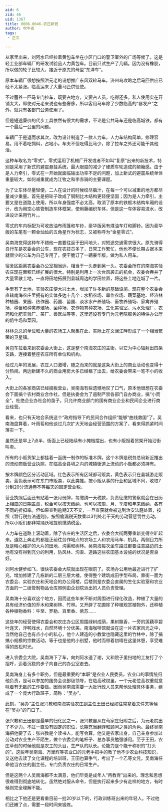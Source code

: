 ```yaml
---
aid: 6
zid: 46
uid: 1367
title: 0006.0046-农庄新貌
author: 吹牛者
tags: 
 - 正文

---
```




  从家里出来，刘阿水已经拉着黄包车坐在小区门口的警卫室外的广场等候了。这是轻工业部车辆厂的研发试验品人力黄包车。目前只试生产了几辆。因为没有橡胶，所以做的轮子比较大，接近于原先的母型“东洋车”。

  原本车辆厂很想按照洪元老的设想推广东风双轮马车。济州岛攻略之后马匹供应已经不太紧张。临高运来了大量马匹供役使。

  不过蓄养一匹马专门拉车，既要占地方，又要占人员，吃得还多。私人使用实在开销太大，即使对元老来说也有些奢侈，所以客用马车除了少数临高的“暴发户”之外，就只有各部门公务使用了。

  但是短途廉价的代步工具依然有很大的需求，不论是公共马车还是临高城铁，都有一个最后一公里的问题。

  车辆厂于是退而求其次，改为设计制造了一款人力车。人力车结构简单，修理容易。用不着吃饲料，占地小。车夫不但吃得比马少，除了拉车之外还可能干其他活。

  这种车取名为“零式”。零式运用了机械厂开发或者不如叫“复原”出来的新技术，特别是采用了新式的避震悬挂系统，最大限度的减少了硬质车轮造成的颠簸感。由于是人力牵引，零式在一开始就面临输出功率不足的问题，加上新式的避震系统单体重量较大，如何减重就成为江牧之和李赤骑的主要课题。

  为了让车体尽量轻便，二人在设计的时候绞尽脑汁，在每一个可以减重的地方都尽量减少重量。首先是把轮子改成了钢制比木结构更轻便坚固；因为是人力牵引，主要又是在道路上使用，所以车身强度不必太高，取消了原本的铁框木结构车厢的设计，改为用空心铁管制造车体框架，使用藤编织车体，但是这一车体容易进水，改进设计采用竹片。。

  零式的车内标配为可收放油布雨篷和车铃，豪华版另有煤油车灯和脚铃。因为豪华版的车尾有一颗金灿灿的五角星作为标志，又被称呼为“金星零式”。

  吴南海觉得这种车不错他一直要往返于田间地头，对短途交通需求很大。原先骑得自行车是农委会的公车，现在农技员多了，日常工作繁忙，他也不便长期占据本来就很少的公车为自己专用了，便干脆订了一辆豪华版，做为私人用车。

  宿舍区距离农委会办公室相当远，相当于一头走到另一头。农委会所在的南海实验农庄现在面积已经扩展的很大。特别是利用上一次台风袭击的机会，农委会吞并了大量零散土地，一直将田地拓展到县城周边的学田位置，将这些土地连城了一片。

  手里有了土地，实验农庄便大兴土木，增加了许多新的基础设施。现在整个农委会直辖南海农庄里拥有的实体多达十几个：水稻农场、旱作农场、蔬菜基地、经济林种植园、果园、热作园、药圃、苗圃、淡水水产养殖场、畜牧养殖场、家禽养殖场、种畜和种禽养殖场、菌种场、农作物育种农场、生化实验室、污水处理厂、农药和化肥实验厂、茶厂、兽医站等等，这里还设有专门为元老院服务的特供办公厅的奶牛场和菜园。

  林林总总的单位和大量的农场工人聚集在此，实际上在文澜江畔形成了一个相当繁荣的卫星镇。

  黄包车拉着来到农委会大街上，这是整个南海农庄的主街，以它为中心辐射出四条支路，连接着整座农庄所有单位和机构。

  经过几年的发展，农庄人口激增，随之而来的就是这条大街上的商业活动也变得十分热闹。两边新建不久的商业用房大多已经租了出去，给农委会带来一笔不小的收入。

  大街上的各家商店已经摘板营业，吴南海有些遗憾地叹了口气，原本他很想在农委会下面搞个农村商业合作社，但是执委会为了遏制严禁各部门自办商业，搞“小而全”，杜绝企业办社会的苗子。只允许商业部门的国有商业企业和民间企业进行商业经营。

  看来，也只有天地会系统这个“政府指导下的民间合作组织”能够“曲线救国”了。吴南海盘算着，叶雨茗和他谈过几次扩大天地会经营范围的方案了，看来得抓紧时间落实一下。

  虽然还是早上7点半，街面上已经陆续有小摊档摆出，也有小贩担着货架开始沿街叫卖。

  所有的小贩货架上都挂着一面统一制作的标准木牌。这个木牌是税务总局新近推出的流动商贩营业执照，在临高全县境之内的城镇街道上流动的小贩都必须持有。

  按木牌颜色区分活动区域。红色表示所有区域都可贩卖，黄色表示只在县城游走贩卖，蓝色表示可在东门市贩卖，以此类推。按小贩从事的行业和区域不同，收取7分到20分流通卷不等每天的固定营业税。

  营业执照后面还有贴着一张月份牌，每缴纳一天税款，负责征缴的警察就会在日历上相应的日期盖章，税金可以按天缴纳，也可以按周、月、季度和年来缴纳，各有不同的折扣率。但如果查到逾期3天不交，一旦查获就会被送到治安法庭处置，按照《暂行税务法通则》，按照偷漏税天数乘以3判处若干天的劳动营惩罚性劳动。所以小贩们都非常踊跃地提前缴纳税金。

  人力车在道路上滚动着，除了农庄的生活区之后，农委会大街两旁重新变得空旷起来。道路上奔走的都是正前往劳作地点的农场工人和农用马车、机具。两侧目力所及是精心维护的大片的田地、沟渠和树林。吴南海每次坐车路过都要注意路边的土地有没有得到充分的利用，防风林、沟渠、道路这些农田基本设施的状况是否良好。

  刘阿水健步如飞，很快农委会大院就出现在眼前了。农场办公用地最近进行了扩充，增加修建了几栋新的二层三层大楼。使得整个建筑成田字型布局，靠街一面为农委会、实验农庄和天地会的办公用楼，后楼则是农委会直属的生化实验室和农业方面的一二级管制物品仓库照例由企划院派出的人员负责管理。

  吴南海十分喜欢这个地方，因而这些年来不断对周围进行绿化改造，种植了大量的具有经济价值的乔木和果树林、竹林。又开辟了花圃除了种植观赏植物外，还种植各种植物香料：牛至、罗勒、百里香、紫苏……

  这些年的经营使得农委会和农庄办公区周围绿树成荫，果树飘香，一旁的莲藕亭碧叶连天，浮鸭戏水，自然环境十分优美。南海咖啡馆就设在这一片农家风光之中，当然他自己也有点小小的私心，他个人建造的小教堂也隐藏这里的竹林中，除了搞搞小规模的宗教活动，等于也是他的小别墅，他时而带着初晴在这里休憩，享受难得的放松时光。

  进入农委会大院，吴南海下了车，向刘阿水道了谢，又和院子里扫地的工友打了个招呼，迈着沉稳的步子向自己的办公室走去。

  吴南海身上有多个职务，但是最重要的“本职”是农业人民委员，农业口的事情统归他负责，是可以参加的国务会议部级领导，在临高政权里，一个元老位高权重就意味着有无数的工作要做。因而吴南海需要一大批行政人员来帮他处理具体事务，组成了一个庞大行政班子，简称：“吴办”。

  此刻，“吴办”主任张兴教和南海实验农庄副主任王田已经如往常拿着文件夹等候在“吴办”的门口了。

  张兴教和王田都是最早的归化民之一，张兴教自从在苟家庄归附之后，为元老院出了不少力。不过一直没有固定的职位，长期充当翻译和顾问之类的角色。最终吴南海把他要了去：张兴教是个读书人，能写会算，他又是农家出身，自己亲身参加过劳动对农业生产不陌生，做个农委会的笔杆子、总办事员勉强够用。至于王田，农庄草创的时候他就是农工的头目，生产队的队长。论能力是个能干称职的“打头的”。这些年吴南海、万里辉等农业口的元老手把手的教了他不少农业科技知识，又送他去读了文化课程的培训班，王田也算争气，考出了一个乙等文凭。吴南海任命他当农庄的副主任。专门负责农庄的日常生产。

  但是这两个人吴南海都不太满意，他们毕竟是成年人“再教育”出来的。理念和思想很难得到彻底地转化。虽然绝对服从命令，但是执行起来多少有走样的地方，有时候则完全理解不能。

  相比之下他还是更看重目前一批20岁以下的，行政训练班出来的年轻人。不过他们还嫩了点，需要一段时间来锻炼。


